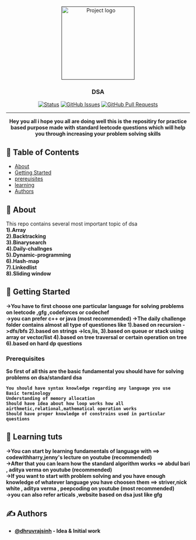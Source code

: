 <p align="center">
  <a href="" rel="noopener">
 <img width=200px height=200px src="dsa.webp" alt="Project logo"></a>
</p>

<h3 align="center">DSA</h3>

<div align="center">

[![Status](https://img.shields.io/badge/status-active-success.svg)]()
[![GitHub Issues](https://img.shields.io/github/issues/kylelobo/The-Documentation-Compendium.svg)](https://github.com/kylelobo/The-Documentation-Compendium/issues)
[![GitHub Pull Requests](https://img.shields.io/github/issues-pr/kylelobo/The-Documentation-Compendium.svg)](https://github.com/kylelobo/The-Documentation-Compendium/pulls)

</div>

---

<p align="center"> <b>
Hey you all i hope you all are doing well this is the repositiry for practice based purpose made with standard leetcode questions which will help you through increasing your problem solving skills
   </b> <br> 
</p>

## 📝 Table of Contents

- [About](#about)
- [Getting Started](#getting_started)
- [prereuisites](#prerequisites)
- [learning](#🚀-learning-tuts)
- [Authors](#authors)

## 🧐 About <a name = "about"></a>
This repo contains several most important topic of dsa <br>
<b>1).Array <br>
2).Backtracking <br>
3).Binarysearch <br>
4).Daily-challnges <br>
5).Dynamic-programming <br>
6).Hash-map<br>
7).Linkedlist <br>
8).Sliding window <br>

## 🏁 Getting Started <a name = "getting_started"></a>
->You have to first choose one particular language for solving problems on leetcode ,gfg ,codeforces or codechef <br>
->you can prefer c++ or java (most recommended) 
->The daily challenge folder contains almost all type of questiones like
1).based on recursion ->dfs/bfs
2).based on strings ->lcs,lis, 
3).based on queue or stack using array or vector/list
4).based on tree traversal or certain operation on tree
6).based on hard dp questions
### Prerequisites <a name = "prerequisites"></a>

So first of all this are the basic fundamental you should have for solving problems on dsa/standard dsa
```
You should have syntax knowledge regarding any language you use
Basic terminology
Understanding of memory allocation
Should have idea about how loop works how all airthmetic,relational,mathematical operation works 
Should have proper knowledge of constrains used in particular questions
```
## 🚀 Learning tuts <a name = "learning"></a>
->You can start by learning fundamentals of language with ==> codewithharry,jenny's lecture on youtube (recommended) <br>
->After that you can learn how the standard algorithm works ==> abdul bari , aditya verma on youtube (recommended)<br>
->If you want to start with problem solving and you have enough knowledge of whatever language you have choosen them ==> striver,nick white , aditya verma , peepcoding on youtube (most recommended) <br>
->you can also refer articals ,website based on dsa just like gfg <br>

## ✍️ Authors <a name = "authors"></a>

- [@dhruvrajsinh](https://github.com/dhruvrajsinh-7) - Idea & Initial work




